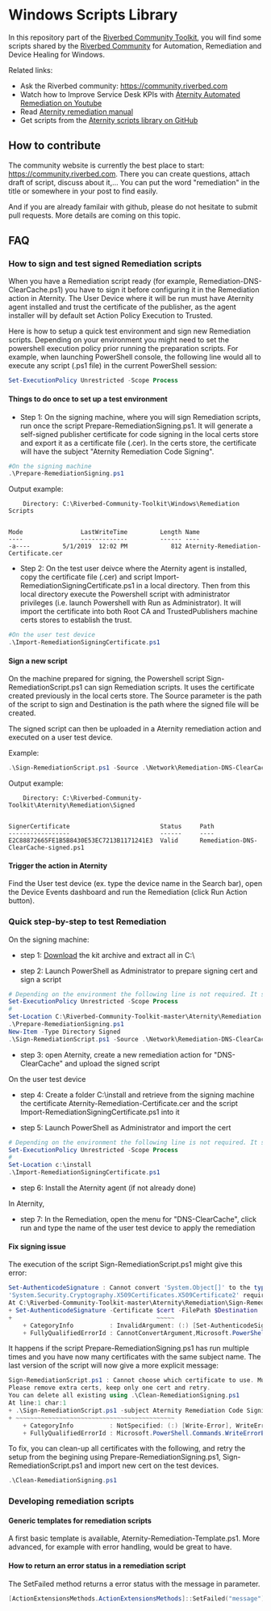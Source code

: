 # Windows Scripts Library

In this repository part of the [Riverbed Community Toolkit](https://github.com/riverbed/Riverbed-Community-Toolkit), you will find some scripts shared by the [Riverbed Community](https://community.riverbed.com) for Automation, Remediation and Device Healing for Windows. 

Related links:

- Ask the Riverbed community: https://community.riverbed.com
- Watch how to Improve Service Desk KPIs with [Aternity Automated Remediation on Youtube](https://www.youtube.com/watch?v=01GPFS21A9E)
- Read [Aternity remediation manual](https://help.aternity.com/search?facetreset=yes&q=remediation)
- Get scripts from the [Aternity scripts library on GitHub](https://github.com/Aternity/Remediation-Scripts-Library)

## How to contribute

The community website is currently the best place to start: https://community.riverbed.com.
There you can create questions, attach draft of script, discuss about it,... You can put the word "remediation" in the title or somewhere in your post to find easily.

And if you are already familair with github, please do not hesitate to submit pull requests. More details are coming on this topic.

## FAQ

### How to sign and test signed Remediation scripts

When you have a Remediation script ready (for example, Remediation-DNS-ClearCache.ps1) you have to sign it before configuring it in the Remediation action in Aternity. The User Device where it will be run must have Aternity agent installed and trust the certificate of the publisher, as the agent installer will by default set Action Policy Execution to Trusted.

Here is how to setup a quick test environment and sign new Remediation scripts. Depending on your environment you might need to set the powershell execution policy prior running the preparation scripts. For example, when launching PowerShell console, the following line would all to execute any script (.ps1 file) in the current PowerShell session:

```powershell
Set-ExecutionPolicy Unrestricted -Scope Process
```

#### Things to do once to set up a test environment

- Step 1: On the signing machine, where you will sign Remediation scripts, run once the script Prepare-RemediationSigning.ps1. It will generate a self-signed publisher certificate for code signing in the local certs store and export it as a certificate file (.cer). In the certs store, the certificate will have the subject "Aternity Remediation Code Signing".

```powershell
#On the signing machine
.\Prepare-RemediationSigning.ps1
```

Output example:

```output
    Directory: C:\Riverbed-Community-Toolkit\Windows\Remediation Scripts


Mode                LastWriteTime         Length Name
----                -------------         ------ ----
-a----         5/1/2019  12:02 PM            812 Aternity-Remediation-Certificate.cer
```

- Step 2: On the test user deivce where the Aternity agent is installed, copy the certificate file (.cer) and script Import-RemediationSigningCertificate.ps1 in a local directory. Then from this local directory execute the Powershell script with administrator privileges (i.e. launch Powershell with Run as Administrator). It will import the certificate into both Root CA and TrustedPublishers machine certs stores to establish the trust.

```powershell
#On the user test device
.\Import-RemediationSigningCertificate.ps1
```

#### Sign a new script

On the machine prepared for signing, the Powershell script Sign-RemediationScript.ps1 can sign Remediation scripts. It uses the certificate created previously in the local certs store. The Source parameter is the path of the script to sign and Destination is the path where the signed file will be created.

The signed script can then be uploaded in a Aternity remediation action and executed on a user test device.

Example:

```powershell
.\Sign-RemediationScript.ps1 -Source .\Network\Remediation-DNS-ClearCache.ps1 -Destination .\Signed\Remediation-DNS-ClearCache-signed.ps1
```

Output example:

```output
    Directory: C:\Riverbed-Community-Toolkit\Aternity\Remediation\Signed


SignerCertificate                         Status     Path
-----------------                         ------     ----
E2C88872665FE1B5B8430E53EC7213B1171241E3  Valid      Remediation-DNS-ClearCache-signed.ps1
```

#### Trigger the action in Aternity

Find the User test device (ex. type the device name in the Search bar), open the Device Events dashboard and run the Remediation (click Run Action button).

### Quick step-by-step to test Remediation

On the signing machine:

- step 1: [Download](https://github.com/riverbed/Riverbed-Community-Toolkit/archive/master.zip) the kit archive and extract all in C:\

- step 2: Launch PowerShell as Administrator to prepare signing cert and sign a script

```powershell
# Depending on the environment the following line is not required. It sets the execution policy to be able to execute .ps1 script
Set-ExecutionPolicy Unrestricted -Scope Process
#
Set-Location C:\Riverbed-Community-Toolkit-master\Aternity\Remediation
.\Prepare-RemediationSigning.ps1
New-Item -Type Directory Signed
.\Sign-RemediationScript.ps1 -Source .\Network\Remediation-DNS-ClearCache.ps1 -Destination .\Signed\Remediation-DNS-ClearCache-signed.ps1
```

- step 3: open Aternity, create a new remediation action for "DNS-ClearCache" and upload the signed script

On the user test device

- step 4: Create a folder C:\install and retrieve from the signing machine the certificate Aternity-Remediation-Certificate.cer and the script Import-RemediationSigningCertificate.ps1 into it

- step 5: Launch PowerShell as Administrator and import the cert

```powershell
# Depending on the environment the following line is not required. It sets the execution policy to be able to execute .ps1 scrip
Set-ExecutionPolicy Unrestricted -Scope Process
#
Set-Location c:\install
.\Import-RemediationSigningCertificate.ps1
```

- step 6: Install the Aternity agent (if not already done)

In Aternity,

- step 7: In the Remediation, open the menu for "DNS-ClearCache", click run and type the name of the user test device to apply the remediation

#### Fix signing issue

The execution of the script Sign-RemediationScript.ps1 might give this error:

```powershell
Set-AuthenticodeSignature : Cannot convert 'System.Object[]' to the type
'System.Security.Cryptography.X509Certificates.X509Certificate2' required by parameter 'Certificate'. Specified method is not supported.
At C:\Riverbed-Community-Toolkit-master\Aternity\Remediation\Sign-RemediationScript.ps1:27 char:40
+ Set-AuthenticodeSignature -Certificate $cert -FilePath $Destination
+                                        ~~~~~
    + CategoryInfo          : InvalidArgument: (:) [Set-AuthenticodeSignature], ParameterBindingException
    + FullyQualifiedErrorId : CannotConvertArgument,Microsoft.PowerShell.Commands.SetAuthenticodeSignatureCommand
```

It happens if the script Prepare-RemediationSigning.ps1 has run multiple times and you have now many certificates with the same subject name. The last version of the script will now give a more explicit message:

```powershell
Sign-RemediationScript.ps1 : Cannot choose which certificate to use. Multiple certs found with the same subject: Aternity Remediation Code Signing.
Please remove extra certs, keep only one cert and retry.
You can delete all existing using .\Clean-RemediationSigning.ps1
At line:1 char:1
+ .\Sign-RemediationScript.ps1 -subject Aternity Remediation Code Signing
+ ~~~~~~~~~~~~~~~~~~~~~~~~~~~~~~~~~~~~~~~~~~~~
    + CategoryInfo          : NotSpecified: (:) [Write-Error], WriteErrorException
    + FullyQualifiedErrorId : Microsoft.PowerShell.Commands.WriteErrorException,Sign-RemediationScript.ps1
```

To fix, you can clean-up all certificates with the following, and retry the setup from the begining using Prepare-RemediationSigning.ps1, Sign-RemediationScript.ps1 and import new cert on the test devices.

```powershell
.\Clean-RemediationSigning.ps1
```

### Developing remediation scripts

#### Generic templates for remediation scripts

A first basic template is available, Aternity-Remediation-Template.ps1.
More advanced, for example with error handling, would be great to have.

#### How to return an error status in a remediation script

The SetFailed method returns a error status with the message in parameter.

```powershell
[ActionExtensionsMethods.ActionExtensionsMethods]::SetFailed("message")
```
